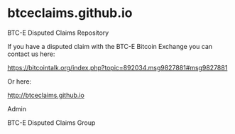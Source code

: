 # btceclaims.github.io
BTC-E Disputed Claims Repository

If you have a disputed claim with the BTC-E Bitcoin Exchange you can contact us here:

https://bitcointalk.org/index.php?topic=892034.msg9827881#msg9827881

Or here:

http://btceclaims.github.io

Admin

BTC-E Disputed Claims Group
